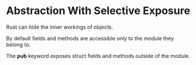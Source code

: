 # Abstraction With Selective Exposure

Rust can hide the inner workings of objects.

By default fields and methods are accessible only to the module they belong to.

The **pub** keyword exposes struct fields and methods outside of the module.

